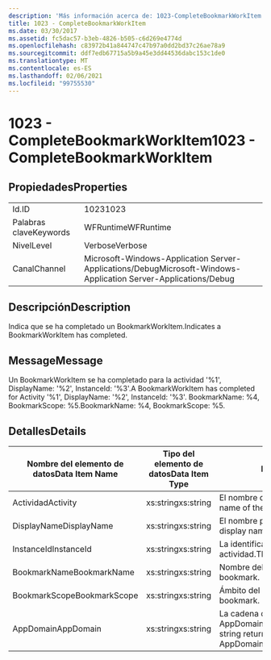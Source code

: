 ```yaml
---
description: 'Más información acerca de: 1023-CompleteBookmarkWorkItem'
title: 1023 - CompleteBookmarkWorkItem
ms.date: 03/30/2017
ms.assetid: fc5dac57-b3eb-4826-b505-c6d269e4774d
ms.openlocfilehash: c83972b41a844747c47b97a0dd2bd37c26ae78a9
ms.sourcegitcommit: ddf7edb67715a5b9a45e3dd44536dabc153c1de0
ms.translationtype: MT
ms.contentlocale: es-ES
ms.lasthandoff: 02/06/2021
ms.locfileid: "99755530"
---
```

# <a name="1023---completebookmarkworkitem"></a><span data-ttu-id="3a744-103">1023 - CompleteBookmarkWorkItem</span><span class="sxs-lookup"><span data-stu-id="3a744-103">1023 - CompleteBookmarkWorkItem</span></span>

## <a name="properties"></a><span data-ttu-id="3a744-104">Propiedades</span><span class="sxs-lookup"><span data-stu-id="3a744-104">Properties</span></span>  
  
|||  
|-|-|  
|<span data-ttu-id="3a744-105">Id.</span><span class="sxs-lookup"><span data-stu-id="3a744-105">ID</span></span>|<span data-ttu-id="3a744-106">1023</span><span class="sxs-lookup"><span data-stu-id="3a744-106">1023</span></span>|  
|<span data-ttu-id="3a744-107">Palabras clave</span><span class="sxs-lookup"><span data-stu-id="3a744-107">Keywords</span></span>|<span data-ttu-id="3a744-108">WFRuntime</span><span class="sxs-lookup"><span data-stu-id="3a744-108">WFRuntime</span></span>|  
|<span data-ttu-id="3a744-109">Nivel</span><span class="sxs-lookup"><span data-stu-id="3a744-109">Level</span></span>|<span data-ttu-id="3a744-110">Verbose</span><span class="sxs-lookup"><span data-stu-id="3a744-110">Verbose</span></span>|  
|<span data-ttu-id="3a744-111">Canal</span><span class="sxs-lookup"><span data-stu-id="3a744-111">Channel</span></span>|<span data-ttu-id="3a744-112">Microsoft-Windows-Application Server-Applications/Debug</span><span class="sxs-lookup"><span data-stu-id="3a744-112">Microsoft-Windows-Application Server-Applications/Debug</span></span>|  
  
## <a name="description"></a><span data-ttu-id="3a744-113">Descripción</span><span class="sxs-lookup"><span data-stu-id="3a744-113">Description</span></span>  

 <span data-ttu-id="3a744-114">Indica que se ha completado un BookmarkWorkItem.</span><span class="sxs-lookup"><span data-stu-id="3a744-114">Indicates a BookmarkWorkItem has completed.</span></span>  
  
## <a name="message"></a><span data-ttu-id="3a744-115">Message</span><span class="sxs-lookup"><span data-stu-id="3a744-115">Message</span></span>  

 <span data-ttu-id="3a744-116">Un BookmarkWorkItem se ha completado para la actividad '%1', DisplayName: '%2', InstanceId: '%3'.</span><span class="sxs-lookup"><span data-stu-id="3a744-116">A BookmarkWorkItem has completed for Activity '%1', DisplayName: '%2', InstanceId: '%3'.</span></span> <span data-ttu-id="3a744-117">BookmarkName: %4, BookmarkScope: %5.</span><span class="sxs-lookup"><span data-stu-id="3a744-117">BookmarkName: %4, BookmarkScope: %5.</span></span>  
  
## <a name="details"></a><span data-ttu-id="3a744-118">Detalles</span><span class="sxs-lookup"><span data-stu-id="3a744-118">Details</span></span>  
  
|<span data-ttu-id="3a744-119">Nombre del elemento de datos</span><span class="sxs-lookup"><span data-stu-id="3a744-119">Data Item Name</span></span>|<span data-ttu-id="3a744-120">Tipo del elemento de datos</span><span class="sxs-lookup"><span data-stu-id="3a744-120">Data Item Type</span></span>|<span data-ttu-id="3a744-121">Descripción</span><span class="sxs-lookup"><span data-stu-id="3a744-121">Description</span></span>|  
|--------------------|--------------------|-----------------|  
|<span data-ttu-id="3a744-122">Actividad</span><span class="sxs-lookup"><span data-stu-id="3a744-122">Activity</span></span>|<span data-ttu-id="3a744-123">xs:string</span><span class="sxs-lookup"><span data-stu-id="3a744-123">xs:string</span></span>|<span data-ttu-id="3a744-124">El nombre de tipo de la actividad.</span><span class="sxs-lookup"><span data-stu-id="3a744-124">The type name of the activity.</span></span>|  
|<span data-ttu-id="3a744-125">DisplayName</span><span class="sxs-lookup"><span data-stu-id="3a744-125">DisplayName</span></span>|<span data-ttu-id="3a744-126">xs:string</span><span class="sxs-lookup"><span data-stu-id="3a744-126">xs:string</span></span>|<span data-ttu-id="3a744-127">El nombre para mostrar de la actividad.</span><span class="sxs-lookup"><span data-stu-id="3a744-127">The display name of the activity.</span></span>|  
|<span data-ttu-id="3a744-128">InstanceId</span><span class="sxs-lookup"><span data-stu-id="3a744-128">InstanceId</span></span>|<span data-ttu-id="3a744-129">xs:string</span><span class="sxs-lookup"><span data-stu-id="3a744-129">xs:string</span></span>|<span data-ttu-id="3a744-130">La identificación de instancia de la actividad.</span><span class="sxs-lookup"><span data-stu-id="3a744-130">The instance id of the activity.</span></span>|  
|<span data-ttu-id="3a744-131">BookmarkName</span><span class="sxs-lookup"><span data-stu-id="3a744-131">BookmarkName</span></span>|<span data-ttu-id="3a744-132">xs:string</span><span class="sxs-lookup"><span data-stu-id="3a744-132">xs:string</span></span>|<span data-ttu-id="3a744-133">Nombre del marcador.</span><span class="sxs-lookup"><span data-stu-id="3a744-133">The name of the bookmark.</span></span>|  
|<span data-ttu-id="3a744-134">BookmarkScope</span><span class="sxs-lookup"><span data-stu-id="3a744-134">BookmarkScope</span></span>|<span data-ttu-id="3a744-135">xs:string</span><span class="sxs-lookup"><span data-stu-id="3a744-135">xs:string</span></span>|<span data-ttu-id="3a744-136">Ámbito del marcador.</span><span class="sxs-lookup"><span data-stu-id="3a744-136">The scope of the bookmark.</span></span>|  
|<span data-ttu-id="3a744-137">AppDomain</span><span class="sxs-lookup"><span data-stu-id="3a744-137">AppDomain</span></span>|<span data-ttu-id="3a744-138">xs:string</span><span class="sxs-lookup"><span data-stu-id="3a744-138">xs:string</span></span>|<span data-ttu-id="3a744-139">La cadena devuelta por AppDomain.CurrentDomain.FriendlyName.</span><span class="sxs-lookup"><span data-stu-id="3a744-139">The string returned by AppDomain.CurrentDomain.FriendlyName.</span></span>|
